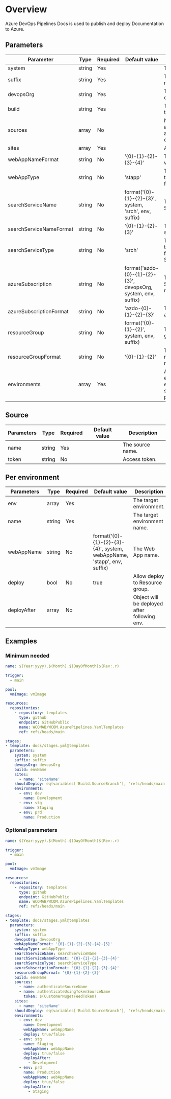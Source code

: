 # Overview

Azure DevOps Pipelines Docs is used to publish and deploy Documentation to Azure.

## Parameters

 **Parameter**           | **Type** | **Required** | **Default value**                                                       | **Description**                                             
-------------------------|----------|--------------|-------------------------------------------------------------------------|-------------------------------------------------------------
 system                  | string   | Yes          |                                                                         | The target system.                                          
 suffix                  | string   | Yes          |                                                                         | The resource name suffix.                                   
 devopsOrg               | string   | Yes          |                                                                         | The devops organisation.                                    
 build                   | string   | Yes          |                                                                         | The environment to build.                                   
 sources                 | array    | No           |                                                                         | NuGet feeds to authenticate against and optionally push to. 
 sites                   | array    | Yes          |                                                                         | Array of sites.                                             
 webAppNameFormat        | string   | No           | '{0}-{1}-{2}-{3}-{4}'                                                   | The format for the web app name.                            
 webAppType              | string   | No           | 'stapp'                                                                 | The type/abbreviation for the web app.                      
 searchServiceName       | string   | No           | format('{0}-{1}-{2}-{3}', system, 'srch', env, suffix)                  | The Search Service name.                                    
 searchServiceNameFormat | string   | No           | '{0}-{1}-{2}-{3}'                                                       | The format for the search service.                          
 searchServiceType       | string   | No           | 'srch'                                                                  | The type/abbreviation for the Search Service name.               
 azureSubscription       | string   | No           | format('azdo-{0}-{1}-{2}-{3}', devopsOrg, system, env, suffix)          | The Azure Subscription name.                                
 azureSubscriptionFormat | string   | No           | 'azdo-{0}-{1}-{2}-{3}'                                                  | The format for the azureSubscription.                       
 resourceGroup           | string   | No           | format('{0}-{1}-{2}', system, env, suffix)                              | The resource group name.                                    
 resourceGroupFormat     | string   | No           | '{0}-{1}-{2}'                                                           | The format for the resourceGroup name.                      
 environments            | array    | Yes          |                                                                         | Array of environments and environment specific parameters.

## Source

 **Parameters** | **Type** | **Required** | **Default value** | **Description**  
----------------|----------|--------------|-------------------|------------------
 name           | string   | Yes          |                   | The source name.
 token          | string   | No           |                   | Access token.

## Per environment

 **Parameters** | **Type** | **Required** | **Default value**                                                       | **Description**                              
----------------|----------|--------------|-------------------------------------------------------------------------|----------------------------------------------
 env            | array    | Yes          |                                                                         | The target environment.
 name           | string   | Yes          |                                                                         | The target environment name.
 webAppName     | string   | No           | format('{0}-{1}-{2}-{3}-{4}', system, webAppName, 'stapp', env, suffix) | The Web App name.                            
 deploy         | bool     | No           | true                                                                    | Allow deploy to Resource group.              
 deployAfter    | array    | No           |                                                                         | Object will be deployed after following env.

 ## Examples

 ### Minimum needed

```yaml
name: $(Year:yyyy).$(Month).$(DayOfMonth)$(Rev:.r)

trigger:
  - main

pool:
  vmImage: vmImage

resources:
  repositories:
    - repository: templates
      type: github
      endpoint: GitHubPublic
      name: WCOMAB/WCOM.AzurePipelines.YamlTemplates
      ref: refs/heads/main

stages:
- template: docs/stages.yml@templates
  parameters:
    system: system
    suffix: suffix
    devopsOrg: devopsOrg
    build: envName
    sites:
      - name: 'siteName'
    shouldDeploy: eq(variables['Build.SourceBranch'], 'refs/heads/main')
    environments:
      - env: dev
        name: Development
      - env: stg
        name: Staging
      - env: prd
        name: Production
```

### Optional parameters

```yaml
name: $(Year:yyyy).$(Month).$(DayOfMonth)$(Rev:.r)

trigger:
  - main

pool:
  vmImage: vmImage

resources:
  repositories:
    - repository: templates
      type: github
      endpoint: GitHubPublic
      name: WCOMAB/WCOM.AzurePipelines.YamlTemplates
      ref: refs/heads/main

stages:
- template: docs/stages.yml@templates
  parameters:
    system: system
    suffix: suffix
    devopsOrg: devopsOrg
    webAppNameFormat: '{0}-{1}-{2}-{3}-{4}-{5}'
    webAppType: webAppType
    searchServiceName: searchServiceName
    searchServiceNameFormat: '{0}-{1}-{2}-{3}-{4}'
    searchServiceType: searchServiceType
    azureSubscriptionFormat: '{0}-{1}-{2}-{3}-{4}'
    resourceGroupFormat: '{0}-{1}-{2}-{3}'
    build: envName
    sources:
      - name: authenticateSourceName
      - name: authenticateUsingTokenSourceName
        token: $(CustomerNugetFeedToken)
    sites:
      - name: 'siteName'
    shouldDeploy: eq(variables['Build.SourceBranch'], 'refs/heads/main')
    environments:
      - env: dev
        name: Development
        webAppName: webAppName
        deploy: true/false
      - env: stg
        name: Staging
        webAppName: webAppName
        deploy: true/false
        deployAfter:
          - Development
      - env: prd
        name: Production
        webAppName: webAppName
        deploy: true/false
        deployAfter:
          - Staging
```